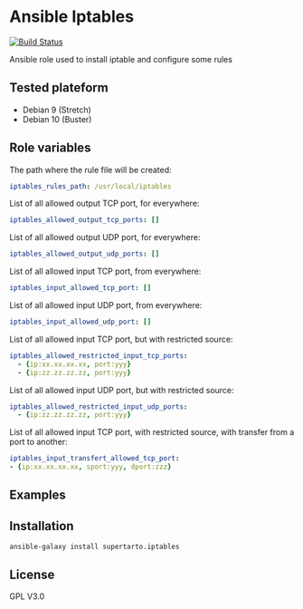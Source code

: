# Ansible Iptables
[![Build Status](https://travis-ci.org/supertarto/ansible-iptables.svg?branch=master)](https://travis-ci.org/supertarto/ansible-iptables)

Ansible role used to install iptable and configure some rules

## Tested plateform
* Debian 9 (Stretch)
* Debian 10 (Buster)

## Role variables

The path where the rule file will be created:
```yaml
iptables_rules_path: /usr/local/iptables
```
List of all allowed output TCP port, for everywhere:
```yaml
iptables_allowed_output_tcp_ports: []
```
List of all allowed output UDP port, for everywhere:
```yaml
iptables_allowed_output_udp_ports: []
```
List of all allowed input TCP port, from everywhere:
```yaml
iptables_input_allowed_tcp_port: []
```
List of all allowed input UDP port, from everywhere:
```yaml
iptables_input_allowed_udp_port: []
```
List of all allowed input TCP port, but with restricted source:
```yaml
iptables_allowed_restricted_input_tcp_ports:
  - {ip:xx.xx.xx.xx, port:yyy}
  - {ip:zz.zz.zz.zz, port:yyy}
```
List of all allowed input UDP port, but with restricted source:
```yaml
iptables_allowed_restricted_input_udp_ports:
  - {ip:zz.zz.zz.zz, port:yyy}
```
List of all allowed input TCP port, with restricted source, with transfer from a port to another:
```yaml
iptables_input_transfert_allowed_tcp_port:
- {ip:xx.xx.xx.xx, sport:yyy, dport:zzz}
```

## Examples
## Installation
```
ansible-galaxy install supertarto.iptables
```
## License
GPL V3.0
